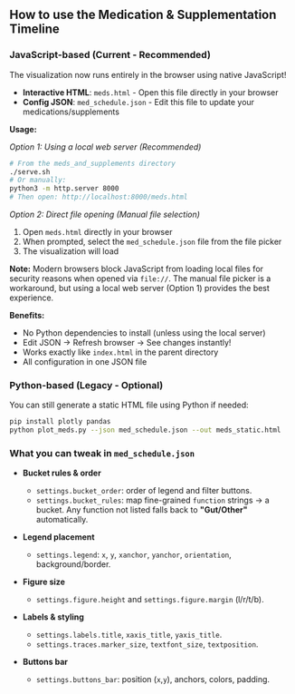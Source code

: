 ## How to use the Medication & Supplementation Timeline

### JavaScript-based (Current - Recommended)

The visualization now runs entirely in the browser using native JavaScript!

* **Interactive HTML**: `meds.html` - Open this file directly in your browser
* **Config JSON**: `med_schedule.json` - Edit this file to update your medications/supplements

**Usage:**

*Option 1: Using a local web server (Recommended)*
```bash
# From the meds_and_supplements directory
./serve.sh
# Or manually:
python3 -m http.server 8000
# Then open: http://localhost:8000/meds.html
```

*Option 2: Direct file opening (Manual file selection)*
1. Open `meds.html` directly in your browser
2. When prompted, select the `med_schedule.json` file from the file picker
3. The visualization will load

**Note:** Modern browsers block JavaScript from loading local files for security reasons when opened via `file://`. The manual file picker is a workaround, but using a local web server (Option 1) provides the best experience.

**Benefits:**
- No Python dependencies to install (unless using the local server)
- Edit JSON → Refresh browser → See changes instantly!
- Works exactly like `index.html` in the parent directory
- All configuration in one JSON file

### Python-based (Legacy - Optional)

You can still generate a static HTML file using Python if needed:

```bash
pip install plotly pandas
python plot_meds.py --json med_schedule.json --out meds_static.html
```

### What you can tweak in `med_schedule.json`

* **Bucket rules & order**

  * `settings.bucket_order`: order of legend and filter buttons.
  * `settings.bucket_rules`: map fine-grained `function` strings → a bucket.
    Any function not listed falls back to **"Gut/Other"** automatically.
* **Legend placement**

  * `settings.legend`: `x`, `y`, `xanchor`, `yanchor`, `orientation`, background/border.
* **Figure size**

  * `settings.figure.height` and `settings.figure.margin` (l/r/t/b).
* **Labels & styling**

  * `settings.labels.title`, `xaxis_title`, `yaxis_title`.
  * `settings.traces.marker_size`, `textfont_size`, `textposition`.
* **Buttons bar**

  * `settings.buttons_bar`: position (`x`,`y`), anchors, colors, padding.

